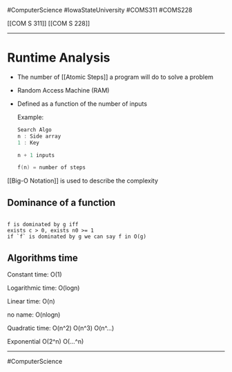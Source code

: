 #ComputerScience  #IowaStateUniversity  #COMS311 #COMS228


[[COM S 311]]  [[COM S 228]]

---

# Runtime Analysis

- The number of [[Atomic Steps]] a program will do to solve a problem
- Random Access Machine (RAM)
- Defined as a function of the number of inputs

	 Example: 
	```c
	Search Algo
	n : Side array
	1 : Key
	
	n + 1 inputs
	
	f(n) = number of steps
	
	```


[[Big-O Notation]] is used to describe the complexity 


## Dominance of a function 

```

f is dominated by g iff
exists c > 0, exists n0 >= 1 
if `f` is dominated by g we can say f in O(g)

```

##  Algorithms time

Constant time:
O(1)

Logarithmic time:
O(logn)

Linear time:
O(n)

no name:
O(nlogn)

Quadratic time:
O(n^2)
O(n^3)
O(n^...)

Exponential 
O(2^n)
O(...^n)



***

#ComputerScience
